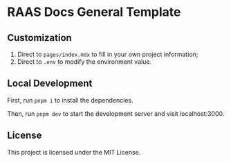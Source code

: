 # RAAS Docs General Template

## Customization

1. Direct to `pages/index.mdx` to fill in your own project information;
2. Direct to `.env` to modify the environment value.

## Local Development

First, run `pnpm i` to install the dependencies.

Then, run `pnpm dev` to start the development server and visit localhost:3000.


## License

This project is licensed under the MIT License.
